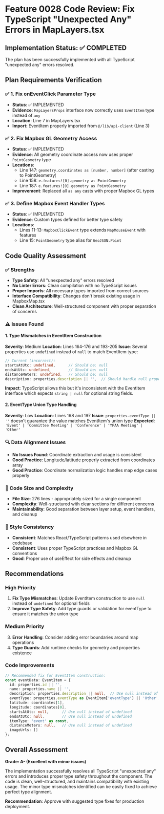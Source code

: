 # Feature 0028 Code Review: Fix TypeScript "Unexpected Any" Errors in MapLayers.tsx

## Implementation Status: ✅ COMPLETED

The plan has been successfully implemented with all TypeScript "unexpected any" errors resolved.

## Plan Requirements Verification

### ✅ 1. Fix onEventClick Parameter Type
- **Status**: ✅ IMPLEMENTED
- **Evidence**: `MapLayersProps` interface now correctly uses `EventItem` type instead of `any`
- **Location**: Line 7 in MapLayers.tsx
- **Import**: EventItem properly imported from `@/lib/api-client` (Line 3)

### ✅ 2. Fix Mapbox GL Geometry Access
- **Status**: ✅ IMPLEMENTED
- **Evidence**: All geometry coordinate access now uses proper `PointGeometry` type
- **Locations**:
  - Line 147: `geometry.coordinates as [number, number]` (after casting to PointGeometry)
  - Line 158: `e.features![0].geometry as PointGeometry`
  - Line 187: `e.features![0].geometry as PointGeometry`
- **Improvement**: Replaced all `as any` casts with proper Mapbox GL types

### ✅ 3. Define Mapbox Event Handler Types
- **Status**: ✅ IMPLEMENTED
- **Evidence**: Custom types defined for better type safety
- **Locations**:
  - Lines 11-13: `MapboxClickEvent` type extends `MapMouseEvent` with features
  - Line 15: `PointGeometry` type alias for `GeoJSON.Point`

## Code Quality Assessment

### ✅ Strengths
- **Type Safety**: All "unexpected any" errors resolved
- **No Linter Errors**: Clean compilation with no TypeScript issues
- **Proper Imports**: All necessary types imported from correct sources
- **Interface Compatibility**: Changes don't break existing usage in MapboxMap.tsx
- **Clean Architecture**: Well-structured component with proper separation of concerns

### ⚠️ Issues Found

#### 1. Type Mismatches in EventItem Construction
**Severity**: Medium
**Location**: Lines 164-176 and 193-205
**Issue**: Several properties use `undefined` instead of `null` to match EventItem type:

```typescript
// Current (incorrect):
startsAtUtc: undefined,      // Should be: null
endsAtUtc: undefined,        // Should be: null  
distanceMeters: undefined,   // Should be: null
description: properties.description || '',  // Should handle null properly
```

**Impact**: TypeScript allows this but it's inconsistent with the EventItem interface which expects `string | null` for optional string fields.

#### 2. EventType Union Type Handling
**Severity**: Low
**Location**: Lines 168 and 197
**Issue**: `properties.eventType || ''` doesn't guarantee the value matches EventItem's union type
**Expected**: `'Event' | 'Committee Meeting' | 'Conference' | 'YPAA Meeting' | 'Other'`

### 🔍 Data Alignment Issues
- **No Issues Found**: Coordinate extraction and usage is consistent
- **Good Practice**: Longitude/latitude properly extracted from coordinates array
- **Good Practice**: Coordinate normalization logic handles map edge cases properly

### 📏 Code Size and Complexity
- **File Size**: 276 lines - appropriately sized for a single component
- **Complexity**: Well-structured with clear sections for different concerns
- **Maintainability**: Good separation between layer setup, event handlers, and cleanup

### 🎨 Style Consistency
- **Consistent**: Matches React/TypeScript patterns used elsewhere in codebase
- **Consistent**: Uses proper TypeScript practices and Mapbox GL conventions
- **Good**: Proper use of useEffect for side effects and cleanup

## Recommendations

### High Priority
1. **Fix Type Mismatches**: Update EventItem construction to use `null` instead of `undefined` for optional fields
2. **Improve Type Safety**: Add type guards or validation for eventType to ensure it matches the union type

### Medium Priority
3. **Error Handling**: Consider adding error boundaries around map operations
4. **Type Guards**: Add runtime checks for geometry and properties existence

### Code Improvements
```typescript
// Recommended fix for EventItem construction:
const eventData: EventItem = {
  id: properties.id || '',
  name: properties.name || '',
  description: properties.description || null,  // Use null instead of empty string
  eventType: properties.eventType as EventItem['eventType'] || 'Other',  // Type assertion
  latitude: coordinates[1],
  longitude: coordinates[0],
  startsAtUtc: null,      // Use null instead of undefined
  endsAtUtc: null,        // Use null instead of undefined
  itemType: 'event' as const,
  distanceMeters: null,   // Use null instead of undefined
  imageUrls: []
};
```

## Overall Assessment
**Grade: A- (Excellent with minor issues)**

The implementation successfully resolves all TypeScript "unexpected any" errors and introduces proper type safety throughout the component. The code is clean, well-structured, and maintains compatibility with existing usage. The minor type mismatches identified can be easily fixed to achieve perfect type alignment.

**Recommendation**: Approve with suggested type fixes for production deployment.

